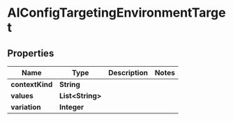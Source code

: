 

# AIConfigTargetingEnvironmentTarget


## Properties

| Name | Type | Description | Notes |
|------------ | ------------- | ------------- | -------------|
|**contextKind** | **String** |  |  |
|**values** | **List&lt;String&gt;** |  |  |
|**variation** | **Integer** |  |  |




